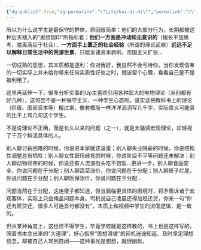 ```yaml
---
{"dg-publish":true,"dg-permalink":"\"Life/kai-di-di\"","permalink":"/\"Life/kai-di-di\"/","title":"一千只羊群在燃烧｜「开滴滴也要感恩吗」——学生群体，为什么是当下最坚实的保守力量","tags":["clippings"]}
---
```


所以为什么说学生是最保守的群体，原因很简单：他们的大部分行为，长期都被这种后天植入的“思想钢印”所指引着；**他们一方面是冲动和无意识的**（擅长不加思考、脱离落后于社会），**一方面手上匮乏的社会经验**（所谓的理论武器）**远远不足以解释日常生活中的荒谬世景**，只能诉诸资本剥削、帝国主义扩张…

一切成熟的思想，其本质都是逐利：你对我好，我自然不会亏待你。当你发现信奉的一切实际上并未给你带来任何实质性好处之时，就该留个心眼，看看自己是不是被利用了。

这里再延伸一下，很多分析实事的Up主喜欢引用各种宏大的唯物理论（派别都有好几种），这何尝不是一种保守主义、一种学生心态呢。说实话把教科书上的理论（阶级、国家资本等）搬过来，像套模版一样洋洋洒洒写几千字，实际意义可能真的比不上骂几句这个学生。

不是说理论不正确，而是长久以来的问题（之一），就是太强调宏观理论，却轻视了千万个鲜活具体的人。

别人聊讨薪困难的时候，你说资本家就该滚蛋；别人聊失业降薪的时候，你说结构性调整总有牺牲；别人聊女性职场歧视的时候，你说阶级不平等问题还未解决；别人聊动物领养的时候，你说还有人流浪街头吃不饱饭…更进一步，别人聊食品安全，你说问题在于分配；别人聊蔬菜涨价，你说问题在于分配；别人聊房子烂尾，你说问题在于分配；别人聊医保涨价，你说问题在于分配…

问题当然在于分配，这连傻子都知道，但当面临更具体的困境时，将矛盾诉诸于宏观客体，实际上只会掩盖问题本身。司机说自己凌晨还得加班还贷，你来一句“你还有房贷还，很多人可连首付都没有”，本质上和视频中学生的流氓逻辑，是一致的。

但从某种角度上，这也怪不得学生，毕竟学校就是这样教的，书上也是这样写的，照着书本念出来的“大道理”，好心指导“思想滑坡”的司机迷途知返、及时坚定理想信念，却被自己人骂到自闭——这种事光是想想，就很幽默。
